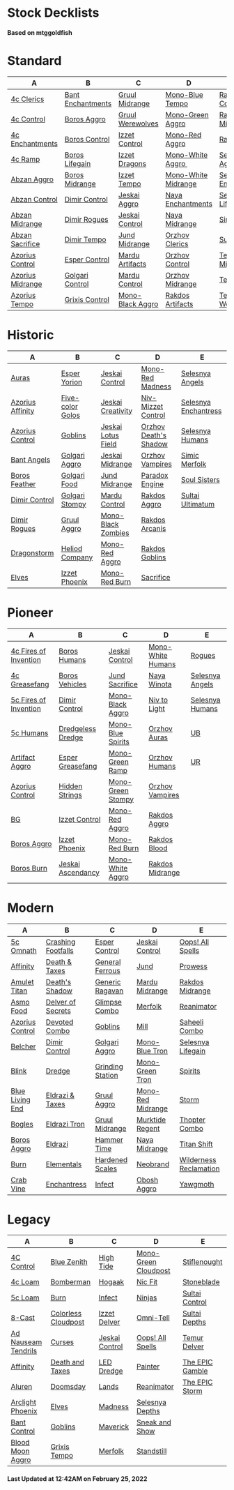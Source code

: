 # Stock Decklists
#### Based on mtggoldfish


# Standard

|                                 A                                  |                                  B                                   |                                 C                                  |                                    D                                     |                                      E                                       |
|--------------------------------------------------------------------|----------------------------------------------------------------------|--------------------------------------------------------------------|--------------------------------------------------------------------------|------------------------------------------------------------------------------|
|[4c Clerics](./mtggoldfish/Standard/decks/4c_Clerics.md)            |[Bant Enchantments](./mtggoldfish/Standard/decks/Bant_Enchantments.md)|[Gruul Midrange](./mtggoldfish/Standard/decks/Gruul_Midrange.md)    |[Mono-Blue Tempo](./mtggoldfish/Standard/decks/Mono-Blue_Tempo.md)        |[Rakdos Control](./mtggoldfish/Standard/decks/Rakdos_Control.md)              |
|[4c Control](./mtggoldfish/Standard/decks/4c_Control.md)            |[Boros Aggro](./mtggoldfish/Standard/decks/Boros_Aggro.md)            |[Gruul Werewolves](./mtggoldfish/Standard/decks/Gruul_Werewolves.md)|[Mono-Green Aggro](./mtggoldfish/Standard/decks/Mono-Green_Aggro.md)      |[Rakdos Midrange](./mtggoldfish/Standard/decks/Rakdos_Midrange.md)            |
|[4c Enchantments](./mtggoldfish/Standard/decks/4c_Enchantments.md)  |[Boros Control](./mtggoldfish/Standard/decks/Boros_Control.md)        |[Izzet Control](./mtggoldfish/Standard/decks/Izzet_Control.md)      |[Mono-Red Aggro](./mtggoldfish/Standard/decks/Mono-Red_Aggro.md)          |[Ramp](./mtggoldfish/Standard/decks/Ramp.md)                                  |
|[4c Ramp](./mtggoldfish/Standard/decks/4c_Ramp.md)                  |[Boros Lifegain](./mtggoldfish/Standard/decks/Boros_Lifegain.md)      |[Izzet Dragons](./mtggoldfish/Standard/decks/Izzet_Dragons.md)      |[Mono-White Aggro ️](./mtggoldfish/Standard/decks/Mono-White_Aggro_️.md)  |[Selesnya Aggro](./mtggoldfish/Standard/decks/Selesnya_Aggro.md)              |
|[Abzan Aggro](./mtggoldfish/Standard/decks/Abzan_Aggro.md)          |[Boros Midrange](./mtggoldfish/Standard/decks/Boros_Midrange.md)      |[Izzet Tempo](./mtggoldfish/Standard/decks/Izzet_Tempo.md)          |[Mono-White Midrange](./mtggoldfish/Standard/decks/Mono-White_Midrange.md)|[Selesnya Enchantments](./mtggoldfish/Standard/decks/Selesnya_Enchantments.md)|
|[Abzan Control](./mtggoldfish/Standard/decks/Abzan_Control.md)      |[Dimir Control](./mtggoldfish/Standard/decks/Dimir_Control.md)        |[Jeskai Aggro](./mtggoldfish/Standard/decks/Jeskai_Aggro.md)        |[Naya Enchantments](./mtggoldfish/Standard/decks/Naya_Enchantments.md)    |[Selesnya Lifegain](./mtggoldfish/Standard/decks/Selesnya_Lifegain.md)        |
|[Abzan Midrange](./mtggoldfish/Standard/decks/Abzan_Midrange.md)    |[Dimir Rogues](./mtggoldfish/Standard/decks/Dimir_Rogues.md)          |[Jeskai Control](./mtggoldfish/Standard/decks/Jeskai_Control.md)    |[Naya Midrange](./mtggoldfish/Standard/decks/Naya_Midrange.md)            |[Simic Ramp](./mtggoldfish/Standard/decks/Simic_Ramp.md)                      |
|[Abzan Sacrifice](./mtggoldfish/Standard/decks/Abzan_Sacrifice.md)  |[Dimir Tempo](./mtggoldfish/Standard/decks/Dimir_Tempo.md)            |[Jund Midrange](./mtggoldfish/Standard/decks/Jund_Midrange.md)      |[Orzhov Clerics](./mtggoldfish/Standard/decks/Orzhov_Clerics.md)          |[Sultai Control](./mtggoldfish/Standard/decks/Sultai_Control.md)              |
|[Azorius Control](./mtggoldfish/Standard/decks/Azorius_Control.md)  |[Esper Control](./mtggoldfish/Standard/decks/Esper_Control.md)        |[Mardu Artifacts](./mtggoldfish/Standard/decks/Mardu_Artifacts.md)  |[Orzhov Control](./mtggoldfish/Standard/decks/Orzhov_Control.md)          |[Temur Midrange](./mtggoldfish/Standard/decks/Temur_Midrange.md)              |
|[Azorius Midrange](./mtggoldfish/Standard/decks/Azorius_Midrange.md)|[Golgari Control](./mtggoldfish/Standard/decks/Golgari_Control.md)    |[Mardu Control](./mtggoldfish/Standard/decks/Mardu_Control.md)      |[Orzhov Midrange](./mtggoldfish/Standard/decks/Orzhov_Midrange.md)        |[Temur Tempo](./mtggoldfish/Standard/decks/Temur_Tempo.md)                    |
|[Azorius Tempo](./mtggoldfish/Standard/decks/Azorius_Tempo.md)      |[Grixis Control](./mtggoldfish/Standard/decks/Grixis_Control.md)      |[Mono-Black Aggro](./mtggoldfish/Standard/decks/Mono-Black_Aggro.md)|[Rakdos Artifacts](./mtggoldfish/Standard/decks/Rakdos_Artifacts.md)      |[Temur Werewolves](./mtggoldfish/Standard/decks/Temur_Werewolves.md)          |


# Historic

|                                 A                                  |                                 B                                  |                                   C                                    |                                      D                                       |                                     E                                      |
|--------------------------------------------------------------------|--------------------------------------------------------------------|------------------------------------------------------------------------|------------------------------------------------------------------------------|----------------------------------------------------------------------------|
|[Auras](./mtggoldfish/Historic/decks/Auras.md)                      |[Esper Yorion](./mtggoldfish/Historic/decks/Esper_Yorion.md)        |[Jeskai Control](./mtggoldfish/Historic/decks/Jeskai_Control.md)        |[Mono-Red Madness](./mtggoldfish/Historic/decks/Mono-Red_Madness.md)          |[Selesnya Angels](./mtggoldfish/Historic/decks/Selesnya_Angels.md)          |
|[Azorius Affinity](./mtggoldfish/Historic/decks/Azorius_Affinity.md)|[Five-color Golos](./mtggoldfish/Historic/decks/Five-color_Golos.md)|[Jeskai Creativity](./mtggoldfish/Historic/decks/Jeskai_Creativity.md)  |[Niv-Mizzet Control](./mtggoldfish/Historic/decks/Niv-Mizzet_Control.md)      |[Selesnya Enchantress](./mtggoldfish/Historic/decks/Selesnya_Enchantress.md)|
|[Azorius Control](./mtggoldfish/Historic/decks/Azorius_Control.md)  |[Goblins](./mtggoldfish/Historic/decks/Goblins.md)                  |[Jeskai Lotus Field](./mtggoldfish/Historic/decks/Jeskai_Lotus_Field.md)|[Orzhov Death's Shadow](./mtggoldfish/Historic/decks/Orzhov_Death's_Shadow.md)|[Selesnya Humans](./mtggoldfish/Historic/decks/Selesnya_Humans.md)          |
|[Bant Angels](./mtggoldfish/Historic/decks/Bant_Angels.md)          |[Golgari Aggro](./mtggoldfish/Historic/decks/Golgari_Aggro.md)      |[Jeskai Midrange](./mtggoldfish/Historic/decks/Jeskai_Midrange.md)      |[Orzhov Vampires](./mtggoldfish/Historic/decks/Orzhov_Vampires.md)            |[Simic Merfolk](./mtggoldfish/Historic/decks/Simic_Merfolk.md)              |
|[Boros Feather](./mtggoldfish/Historic/decks/Boros_Feather.md)      |[Golgari Food](./mtggoldfish/Historic/decks/Golgari_Food.md)        |[Jund Midrange](./mtggoldfish/Historic/decks/Jund_Midrange.md)          |[Paradox Engine](./mtggoldfish/Historic/decks/Paradox_Engine.md)              |[Soul Sisters](./mtggoldfish/Historic/decks/Soul_Sisters.md)                |
|[Dimir Control](./mtggoldfish/Historic/decks/Dimir_Control.md)      |[Golgari Stompy](./mtggoldfish/Historic/decks/Golgari_Stompy.md)    |[Mardu Control](./mtggoldfish/Historic/decks/Mardu_Control.md)          |[Rakdos Aggro](./mtggoldfish/Historic/decks/Rakdos_Aggro.md)                  |[Sultai Ultimatum](./mtggoldfish/Historic/decks/Sultai_Ultimatum.md)        |
|[Dimir Rogues](./mtggoldfish/Historic/decks/Dimir_Rogues.md)        |[Gruul Aggro](./mtggoldfish/Historic/decks/Gruul_Aggro.md)          |[Mono-Black Zombies](./mtggoldfish/Historic/decks/Mono-Black_Zombies.md)|[Rakdos Arcanis](./mtggoldfish/Historic/decks/Rakdos_Arcanis.md)              |                                                                            |
|[Dragonstorm](./mtggoldfish/Historic/decks/Dragonstorm.md)          |[Heliod Company](./mtggoldfish/Historic/decks/Heliod_Company.md)    |[Mono-Red Aggro](./mtggoldfish/Historic/decks/Mono-Red_Aggro.md)        |[Rakdos Goblins](./mtggoldfish/Historic/decks/Rakdos_Goblins.md)              |                                                                            |
|[Elves](./mtggoldfish/Historic/decks/Elves.md)                      |[Izzet Phoenix](./mtggoldfish/Historic/decks/Izzet_Phoenix.md)      |[Mono-Red Burn](./mtggoldfish/Historic/decks/Mono-Red_Burn.md)          |[Sacrifice](./mtggoldfish/Historic/decks/Sacrifice.md)                        |                                                                            |


# Pioneer

|                                      A                                      |                                  B                                  |                                  C                                  |                                  D                                  |                                E                                |
|-----------------------------------------------------------------------------|---------------------------------------------------------------------|---------------------------------------------------------------------|---------------------------------------------------------------------|-----------------------------------------------------------------|
|[4c Fires of Invention](./mtggoldfish/Pioneer/decks/4c_Fires_of_Invention.md)|[Boros Humans](./mtggoldfish/Pioneer/decks/Boros_Humans.md)          |[Jeskai Control](./mtggoldfish/Pioneer/decks/Jeskai_Control.md)      |[Mono-White Humans](./mtggoldfish/Pioneer/decks/Mono-White_Humans.md)|[Rogues](./mtggoldfish/Pioneer/decks/Rogues.md)                  |
|[4c Greasefang](./mtggoldfish/Pioneer/decks/4c_Greasefang.md)                |[Boros Vehicles](./mtggoldfish/Pioneer/decks/Boros_Vehicles.md)      |[Jund Sacrifice](./mtggoldfish/Pioneer/decks/Jund_Sacrifice.md)      |[Naya Winota](./mtggoldfish/Pioneer/decks/Naya_Winota.md)            |[Selesnya Angels](./mtggoldfish/Pioneer/decks/Selesnya_Angels.md)|
|[5c Fires of Invention](./mtggoldfish/Pioneer/decks/5c_Fires_of_Invention.md)|[Dimir Control](./mtggoldfish/Pioneer/decks/Dimir_Control.md)        |[Mono-Black Aggro](./mtggoldfish/Pioneer/decks/Mono-Black_Aggro.md)  |[Niv to Light](./mtggoldfish/Pioneer/decks/Niv_to_Light.md)          |[Selesnya Humans](./mtggoldfish/Pioneer/decks/Selesnya_Humans.md)|
|[5c Humans](./mtggoldfish/Pioneer/decks/5c_Humans.md)                        |[Dredgeless Dredge](./mtggoldfish/Pioneer/decks/Dredgeless_Dredge.md)|[Mono-Blue Spirits](./mtggoldfish/Pioneer/decks/Mono-Blue_Spirits.md)|[Orzhov Auras](./mtggoldfish/Pioneer/decks/Orzhov_Auras.md)          |[UB](./mtggoldfish/Pioneer/decks/UB.md)                          |
|[Artifact Aggro](./mtggoldfish/Pioneer/decks/Artifact_Aggro.md)              |[Esper Greasefang](./mtggoldfish/Pioneer/decks/Esper_Greasefang.md)  |[Mono-Green Ramp](./mtggoldfish/Pioneer/decks/Mono-Green_Ramp.md)    |[Orzhov Humans](./mtggoldfish/Pioneer/decks/Orzhov_Humans.md)        |[UR](./mtggoldfish/Pioneer/decks/UR.md)                          |
|[Azorius Control](./mtggoldfish/Pioneer/decks/Azorius_Control.md)            |[Hidden Strings](./mtggoldfish/Pioneer/decks/Hidden_Strings.md)      |[Mono-Green Stompy](./mtggoldfish/Pioneer/decks/Mono-Green_Stompy.md)|[Orzhov Vampires](./mtggoldfish/Pioneer/decks/Orzhov_Vampires.md)    |                                                                 |
|[BG](./mtggoldfish/Pioneer/decks/BG.md)                                      |[Izzet Control](./mtggoldfish/Pioneer/decks/Izzet_Control.md)        |[Mono-Red Aggro](./mtggoldfish/Pioneer/decks/Mono-Red_Aggro.md)      |[Rakdos Aggro](./mtggoldfish/Pioneer/decks/Rakdos_Aggro.md)          |                                                                 |
|[Boros Aggro](./mtggoldfish/Pioneer/decks/Boros_Aggro.md)                    |[Izzet Phoenix](./mtggoldfish/Pioneer/decks/Izzet_Phoenix.md)        |[Mono-Red Burn](./mtggoldfish/Pioneer/decks/Mono-Red_Burn.md)        |[Rakdos Blood](./mtggoldfish/Pioneer/decks/Rakdos_Blood.md)          |                                                                 |
|[Boros Burn](./mtggoldfish/Pioneer/decks/Boros_Burn.md)                      |[Jeskai Ascendancy](./mtggoldfish/Pioneer/decks/Jeskai_Ascendancy.md)|[Mono-White Aggro](./mtggoldfish/Pioneer/decks/Mono-White_Aggro.md)  |[Rakdos Midrange](./mtggoldfish/Pioneer/decks/Rakdos_Midrange.md)    |                                                                 |


# Modern

|                               A                                |                                  B                                   |                                C                                 |                                 D                                  |                                      E                                       |
|----------------------------------------------------------------|----------------------------------------------------------------------|------------------------------------------------------------------|--------------------------------------------------------------------|------------------------------------------------------------------------------|
|[5c Omnath](./mtggoldfish/Modern/decks/5c_Omnath.md)            |[Crashing Footfalls](./mtggoldfish/Modern/decks/Crashing_Footfalls.md)|[Esper Control](./mtggoldfish/Modern/decks/Esper_Control.md)      |[Jeskai Control](./mtggoldfish/Modern/decks/Jeskai_Control.md)      |[Oops! All Spells](./mtggoldfish/Modern/decks/Oops!_All_Spells.md)            |
|[Affinity](./mtggoldfish/Modern/decks/Affinity.md)              |[Death & Taxes](./mtggoldfish/Modern/decks/Death_&_Taxes.md)          |[General Ferrous](./mtggoldfish/Modern/decks/General_Ferrous.md)  |[Jund](./mtggoldfish/Modern/decks/Jund.md)                          |[Prowess](./mtggoldfish/Modern/decks/Prowess.md)                              |
|[Amulet Titan](./mtggoldfish/Modern/decks/Amulet_Titan.md)      |[Death's Shadow](./mtggoldfish/Modern/decks/Death's_Shadow.md)        |[Generic Ragavan](./mtggoldfish/Modern/decks/Generic_Ragavan.md)  |[Mardu Midrange](./mtggoldfish/Modern/decks/Mardu_Midrange.md)      |[Rakdos Midrange](./mtggoldfish/Modern/decks/Rakdos_Midrange.md)              |
|[Asmo Food](./mtggoldfish/Modern/decks/Asmo_Food.md)            |[Delver of Secrets](./mtggoldfish/Modern/decks/Delver_of_Secrets.md)  |[Glimpse Combo](./mtggoldfish/Modern/decks/Glimpse_Combo.md)      |[Merfolk](./mtggoldfish/Modern/decks/Merfolk.md)                    |[Reanimator](./mtggoldfish/Modern/decks/Reanimator.md)                        |
|[Azorius Control](./mtggoldfish/Modern/decks/Azorius_Control.md)|[Devoted Combo](./mtggoldfish/Modern/decks/Devoted_Combo.md)          |[Goblins](./mtggoldfish/Modern/decks/Goblins.md)                  |[Mill](./mtggoldfish/Modern/decks/Mill.md)                          |[Saheeli Combo](./mtggoldfish/Modern/decks/Saheeli_Combo.md)                  |
|[Belcher](./mtggoldfish/Modern/decks/Belcher.md)                |[Dimir Control](./mtggoldfish/Modern/decks/Dimir_Control.md)          |[Golgari Aggro](./mtggoldfish/Modern/decks/Golgari_Aggro.md)      |[Mono-Blue Tron](./mtggoldfish/Modern/decks/Mono-Blue_Tron.md)      |[Selesnya Lifegain](./mtggoldfish/Modern/decks/Selesnya_Lifegain.md)          |
|[Blink](./mtggoldfish/Modern/decks/Blink.md)                    |[Dredge](./mtggoldfish/Modern/decks/Dredge.md)                        |[Grinding Station](./mtggoldfish/Modern/decks/Grinding_Station.md)|[Mono-Green Tron](./mtggoldfish/Modern/decks/Mono-Green_Tron.md)    |[Spirits](./mtggoldfish/Modern/decks/Spirits.md)                              |
|[Blue Living End](./mtggoldfish/Modern/decks/Blue_Living_End.md)|[Eldrazi & Taxes](./mtggoldfish/Modern/decks/Eldrazi_&_Taxes.md)      |[Gruul Aggro](./mtggoldfish/Modern/decks/Gruul_Aggro.md)          |[Mono-Red Midrange](./mtggoldfish/Modern/decks/Mono-Red_Midrange.md)|[Storm](./mtggoldfish/Modern/decks/Storm.md)                                  |
|[Bogles](./mtggoldfish/Modern/decks/Bogles.md)                  |[Eldrazi Tron](./mtggoldfish/Modern/decks/Eldrazi_Tron.md)            |[Gruul Midrange](./mtggoldfish/Modern/decks/Gruul_Midrange.md)    |[Murktide Regent](./mtggoldfish/Modern/decks/Murktide_Regent.md)    |[Thopter Combo](./mtggoldfish/Modern/decks/Thopter_Combo.md)                  |
|[Boros Aggro](./mtggoldfish/Modern/decks/Boros_Aggro.md)        |[Eldrazi](./mtggoldfish/Modern/decks/Eldrazi.md)                      |[Hammer Time](./mtggoldfish/Modern/decks/Hammer_Time.md)          |[Naya Midrange](./mtggoldfish/Modern/decks/Naya_Midrange.md)        |[Titan Shift](./mtggoldfish/Modern/decks/Titan_Shift.md)                      |
|[Burn](./mtggoldfish/Modern/decks/Burn.md)                      |[Elementals](./mtggoldfish/Modern/decks/Elementals.md)                |[Hardened Scales](./mtggoldfish/Modern/decks/Hardened_Scales.md)  |[Neobrand](./mtggoldfish/Modern/decks/Neobrand.md)                  |[Wilderness Reclamation](./mtggoldfish/Modern/decks/Wilderness_Reclamation.md)|
|[Crab Vine](./mtggoldfish/Modern/decks/Crab_Vine.md)            |[Enchantress](./mtggoldfish/Modern/decks/Enchantress.md)              |[Infect](./mtggoldfish/Modern/decks/Infect.md)                    |[Obosh Aggro](./mtggoldfish/Modern/decks/Obosh_Aggro.md)            |[Yawgmoth](./mtggoldfish/Modern/decks/Yawgmoth.md)                            |


# Legacy

|                                   A                                    |                                   B                                    |                              C                               |                                    D                                     |                               E                                |
|------------------------------------------------------------------------|------------------------------------------------------------------------|--------------------------------------------------------------|--------------------------------------------------------------------------|----------------------------------------------------------------|
|[4C Control](./mtggoldfish/Legacy/decks/4C_Control.md)                  |[Blue Zenith](./mtggoldfish/Legacy/decks/Blue_Zenith.md)                |[High Tide](./mtggoldfish/Legacy/decks/High_Tide.md)          |[Mono-Green Cloudpost](./mtggoldfish/Legacy/decks/Mono-Green_Cloudpost.md)|[Stiflenought](./mtggoldfish/Legacy/decks/Stiflenought.md)      |
|[4c Loam](./mtggoldfish/Legacy/decks/4c_Loam.md)                        |[Bomberman](./mtggoldfish/Legacy/decks/Bomberman.md)                    |[Hogaak](./mtggoldfish/Legacy/decks/Hogaak.md)                |[Nic Fit](./mtggoldfish/Legacy/decks/Nic_Fit.md)                          |[Stoneblade](./mtggoldfish/Legacy/decks/Stoneblade.md)          |
|[5c Loam](./mtggoldfish/Legacy/decks/5c_Loam.md)                        |[Burn](./mtggoldfish/Legacy/decks/Burn.md)                              |[Infect](./mtggoldfish/Legacy/decks/Infect.md)                |[Ninjas](./mtggoldfish/Legacy/decks/Ninjas.md)                            |[Sultai Control](./mtggoldfish/Legacy/decks/Sultai_Control.md)  |
|[8-Cast](./mtggoldfish/Legacy/decks/8-Cast.md)                          |[Colorless Cloudpost](./mtggoldfish/Legacy/decks/Colorless_Cloudpost.md)|[Izzet Delver](./mtggoldfish/Legacy/decks/Izzet_Delver.md)    |[Omni-Tell](./mtggoldfish/Legacy/decks/Omni-Tell.md)                      |[Sultai Depths](./mtggoldfish/Legacy/decks/Sultai_Depths.md)    |
|[Ad Nauseam Tendrils](./mtggoldfish/Legacy/decks/Ad_Nauseam_Tendrils.md)|[Curses](./mtggoldfish/Legacy/decks/Curses.md)                          |[Jeskai Control](./mtggoldfish/Legacy/decks/Jeskai_Control.md)|[Oops! All Spells](./mtggoldfish/Legacy/decks/Oops!_All_Spells.md)        |[Temur Delver](./mtggoldfish/Legacy/decks/Temur_Delver.md)      |
|[Affinity](./mtggoldfish/Legacy/decks/Affinity.md)                      |[Death and Taxes](./mtggoldfish/Legacy/decks/Death_and_Taxes.md)        |[LED Dredge](./mtggoldfish/Legacy/decks/LED_Dredge.md)        |[Painter](./mtggoldfish/Legacy/decks/Painter.md)                          |[The EPIC Gamble](./mtggoldfish/Legacy/decks/The_EPIC_Gamble.md)|
|[Aluren](./mtggoldfish/Legacy/decks/Aluren.md)                          |[Doomsday](./mtggoldfish/Legacy/decks/Doomsday.md)                      |[Lands](./mtggoldfish/Legacy/decks/Lands.md)                  |[Reanimator](./mtggoldfish/Legacy/decks/Reanimator.md)                    |[The EPIC Storm](./mtggoldfish/Legacy/decks/The_EPIC_Storm.md)  |
|[Arclight Phoenix](./mtggoldfish/Legacy/decks/Arclight_Phoenix.md)      |[Elves](./mtggoldfish/Legacy/decks/Elves.md)                            |[Madness](./mtggoldfish/Legacy/decks/Madness.md)              |[Selesnya Depths](./mtggoldfish/Legacy/decks/Selesnya_Depths.md)          |                                                                |
|[Bant Control](./mtggoldfish/Legacy/decks/Bant_Control.md)              |[Goblins](./mtggoldfish/Legacy/decks/Goblins.md)                        |[Maverick](./mtggoldfish/Legacy/decks/Maverick.md)            |[Sneak and Show](./mtggoldfish/Legacy/decks/Sneak_and_Show.md)            |                                                                |
|[Blood Moon Aggro](./mtggoldfish/Legacy/decks/Blood_Moon_Aggro.md)      |[Grixis Tempo](./mtggoldfish/Legacy/decks/Grixis_Tempo.md)              |[Merfolk](./mtggoldfish/Legacy/decks/Merfolk.md)              |[Standstill](./mtggoldfish/Legacy/decks/Standstill.md)                    |                                                                |



#### Last Updated at 12:42AM on February 25, 2022